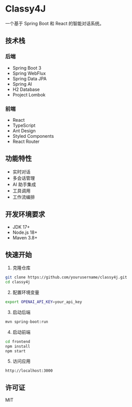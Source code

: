 # Classy4J

一个基于 Spring Boot 和 React 的智能对话系统。

## 技术栈

### 后端
- Spring Boot 3
- Spring WebFlux
- Spring Data JPA
- Spring AI
- H2 Database
- Project Lombok

### 前端
- React
- TypeScript
- Ant Design
- Styled Components
- React Router

## 功能特性

- 实时对话
- 多会话管理
- AI 助手集成
- 工具调用
- 工作流编排

## 开发环境要求

- JDK 17+
- Node.js 18+
- Maven 3.8+

## 快速开始

1. 克隆仓库
```bash
git clone https://github.com/yourusername/classy4j.git
cd classy4j
```

2. 配置环境变量
```bash
export OPENAI_API_KEY=your_api_key
```

3. 启动后端
```bash
mvn spring-boot:run
```

4. 启动前端
```bash
cd frontend
npm install
npm start
```

5. 访问应用
```
http://localhost:3000
```

## 许可证

MIT 
